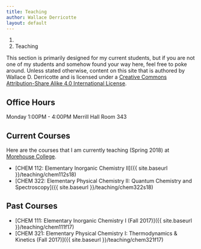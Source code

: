 ```yaml
---
title: Teaching
author: Wallace Derricotte
layout: default
---
```


<ol class="breadcrumb">
  <li><a href="/"><i class="fa fa-home"></i></a></li>
  <li class="active">Teaching</li>
</ol>

This section is primarily designed for my current students, but if you are not one of my students and somehow found your way here, feel free to poke around. Unless stated otherwise, content on this site that is authored by Wallace D. Derricotte and is licensed under a [Creative Commons Attribution-Share Alike 4.0 International License](https://creativecommons.org/licenses/by-sa/4.0/).

## Office Hours ##
Monday 1:00PM - 4:00PM Merrill Hall Room 343

## Current Courses ##
Here are the courses that I am currently teaching (Spring 2018) at [Morehouse College](http://morehouse.edu
).
- [CHEM 112: Elementary Inorganic Chemistry II]({{ site.baseurl }}/teaching/chem112s18)
- [CHEM 322: Elementary Physical Chemistry II: Quantum Chemistry and Spectroscopy]({{ site.baseurl }}/teaching/chem322s18)


## Past Courses ##
- [CHEM 111: Elementary Inorganic Chemistry I (Fall 2017)]({{ site.baseurl }}/teaching/chem111f17)
- [CHEM 321: Elementary Physical Chemistry I: Thermodynamics & Kinetics (Fall 2017)]({{ site.baseurl }}/teaching/chem321f17)

